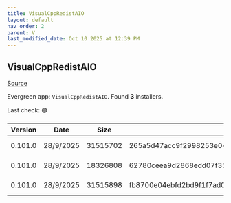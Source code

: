 ```yaml
---
title: VisualCppRedistAIO
layout: default
nav_order: 2
parent: V
last_modified_date: Oct 10 2025 at 12:39 PM
---
```


## VisualCppRedistAIO

[Source](https://github.com/abbodi1406/vcredist)

Evergreen app: `VisualCppRedistAIO`. Found **3** installers.

Last check: 🟢

| Version | Date      | Size     | Sha256                                                           | Architecture | InstallerType | Type | URI                                                                                                                                                                                                            |
| ------- | --------- | -------- | ---------------------------------------------------------------- | ------------ | ------------- | ---- | -------------------------------------------------------------------------------------------------------------------------------------------------------------------------------------------------------------- |
| 0.101.0 | 28/9/2025 | 31515702 | 265a5d47acc9f2998253e0432dcefa94a1ead7180dc5660abb5a64297c483790 | x64          | Default       | exe  | [https://github.com/abbodi1406/vcredist/releases/download/v0.101.0/VisualCppRedist_AIO_x86_x64.exe](https://github.com/abbodi1406/vcredist/releases/download/v0.101.0/VisualCppRedist_AIO_x86_x64.exe)         |
| 0.101.0 | 28/9/2025 | 18326808 | 62780ceea9d2868edd07f35e7ba935ebc00e8ed338100dcdf8362451fa33b906 | x86          | Default       | exe  | [https://github.com/abbodi1406/vcredist/releases/download/v0.101.0/VisualCppRedist_AIO_x86only.exe](https://github.com/abbodi1406/vcredist/releases/download/v0.101.0/VisualCppRedist_AIO_x86only.exe)         |
| 0.101.0 | 28/9/2025 | 31515898 | fb8700e04ebfd2bd9f1f7ad01b6340a5d093e42a662ea733906dc10608852625 | x64          | Default       | zip  | [https://github.com/abbodi1406/vcredist/releases/download/v0.101.0/VisualCppRedist_AIO_x86_x64_101.zip](https://github.com/abbodi1406/vcredist/releases/download/v0.101.0/VisualCppRedist_AIO_x86_x64_101.zip) |
